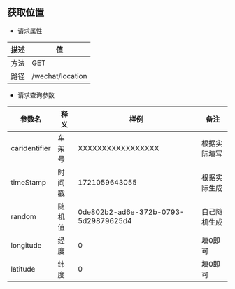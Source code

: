 ## 获取位置
* 请求属性  

| 描述 | 值                |
|----|------------------|
| 方法 | GET              |
| 路径 | /wechat/location |

* 请求查询参数  

| 参数名           | 释义  | 样例                                   | 备注     |
|---------------|-----|--------------------------------------|--------|
| caridentifier | 车架号 | XXXXXXXXXXXXXXXXX                    | 根据实际填写 |
| timeStamp     | 时间戳 | 1721059643055                        | 根据实际生成 |
| random        | 随机值 | 0de802b2-ad6e-372b-0793-5d29879625d4 | 自己随机生成 |
| longitude     | 经度  | 0                                    | 填0即可   |
| latitude      | 纬度  | 0                                    | 填0即可   |

